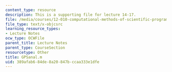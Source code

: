```yaml
---
content_type: resource
description: This is a supporting file for lecture 14-17.
file: /media/courses/12-010-computational-methods-of-scientific-programming-fall-2011/389afab684de8a20847bccaa333e1dfe_GPSanal.m
file_type: text/x-objcsrc
learning_resource_types:
- Lecture Notes
ocw_type: OCWFile
parent_title: Lecture Notes
parent_type: CourseSection
resourcetype: Other
title: GPSanal.m
uid: 389afab6-84de-8a20-847b-ccaa333e1dfe
---
```


